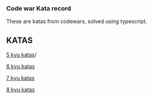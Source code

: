 ### Code war Kata record
These are katas from codewars, solved using typescript.


## KATAS
[5 kyu katas](src/5kyu/)/

[6 kyu katas](src/6kyu/)

[7 kyu katas](src/7kyu/)

[8 kyu katas](src/8kyu/)